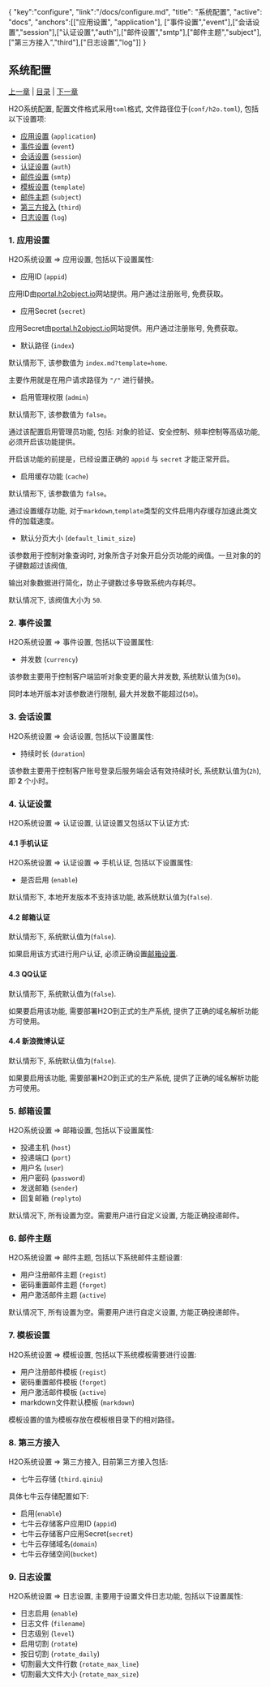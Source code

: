 {
   "key":"configure",
   "link":"/docs/configure.md",
   "title": "系统配置",
   "active": "docs",
   "anchors":[["应用设置", "application"], ["事件设置","event"],["会话设置","session"],["认证设置","auth"],["邮件设置","smtp"],["邮件主题","subject"],["第三方接入","third"],["日志设置","log"]]
}

系统配置
---

[上一章](/docs/base.md)  |  [目录](/docs/index.md)  |  [下一章](/docs/commands.md)

H2O系统配置, 配置文件格式采用<code>toml</code>格式, 文件路径位于(<code>conf/h2o.toml</code>), 包括以下设置项:

*	[应用设置](#application) (<code>application</code>)
*	[事件设置](#event) (<code>event</code>)
*	[会话设置](#session) (<code>session</code>)
*	[认证设置](#auth) (<code>auth</code>)
*	[邮件设置](#smtp) (<code>smtp</code>)
*	[模板设置](#template) (<code>template</code>)
*	[邮件主题](#subject) (<code>subject</code>)
*	[第三方接入](#third) (<code>third</code>)
*	[日志设置](#log) (<code>log</code>)

<a name="application"></a>

### 1. 应用设置

H2O系统设置 => 应用设置, 包括以下设置属性:

*	应用ID (<code>appid</code>)

应用ID由[portal.h2object.io](http://portal.h2object.io)网站提供。用户通过注册账号, 免费获取。

*	应用Secret (<code>secret</code>)

应用Secret由[portal.h2object.io](http://portal.h2object.io)网站提供。用户通过注册账号, 免费获取。

*	默认路径 (<code>index</code>)

默认情形下, 该参数值为 <code>index.md?template=home</code>. 

主要作用就是在用户请求路径为 <code>"/"</code> 进行替换。

*	启用管理权限 (<code>admin</code>)

默认情形下, 该参数值为 <code>false</code>。

通过该配置启用管理员功能, 包括: 对象的验证、安全控制、频率控制等高级功能, 必须开启该功能提供。

开启该功能的前提是，已经设置正确的 <code>appid</code> 与 <code>secret</code> 才能正常开启。

*	启用缓存功能 (<code>cache</code>)

默认情形下, 该参数值为 <code>false</code>。

通过设置缓存功能, 对于<code>markdown</code>,<code>template</code>类型的文件启用内存缓存加速此类文件的加载速度。

*	默认分页大小 (<code>default_limit_size</code>)

该参数用于控制对象查询时, 对象所含子对象开启分页功能的阀值。一旦对象的的子键数超过该阀值, 

输出对象数据进行简化，防止子键数过多导致系统内存耗尽。

默认情况下, 该阀值大小为 <code>50</code>.

<a name="event"></a>

### 2. 事件设置

H2O系统设置 => 事件设置, 包括以下设置属性:

*	并发数 (<code>currency</code>)

该参数主要用于控制客户端监听对象变更的最大并发数, 系统默认值为(<code>50</code>)。

同时本地开版本对该参数进行限制, 最大并发数不能超过(<code>50</code>)。

<a name="session"></a>

### 3. 会话设置

H2O系统设置 => 会话设置, 包括以下设置属性:

*	持续时长 (<code>duration</code>)

该参数主要用于控制客户账号登录后服务端会话有效持续时长, 系统默认值为(<code>2h</code>), 即 **2** 个小时。

<a name="auth"></a>

### 4. 认证设置

H2O系统设置 => 认证设置, 认证设置又包括以下认证方式:

#### 4.1 手机认证

H2O系统设置 => 认证设置 => 手机认证, 包括以下设置属性:

* 	是否启用 (<code>enable</code>)

默认情形下, 本地开发版本不支持该功能, 故系统默认值为(<code>false</code>).

#### 4.2 邮箱认证

默认情形下, 系统默认值为(<code>false</code>).

如果启用该方式进行用户认证, 必须正确设置[邮箱设置](#smtp).

#### 4.3 QQ认证

默认情形下, 系统默认值为(<code>false</code>). 

如果要启用该功能, 需要部署H2O到正式的生产系统, 提供了正确的域名解析功能方可使用。

#### 4.4 新浪微博认证

默认情形下, 系统默认值为(<code>false</code>). 

如果要启用该功能, 需要部署H2O到正式的生产系统, 提供了正确的域名解析功能方可使用。

<a name="smtp"></a>

### 5. 邮箱设置

H2O系统设置 => 邮箱设置, 包括以下设置属性:

*	投递主机 (<code>host</code>)
*	投递端口 (<code>port</code>)
*	用户名 (<code>user</code>)
*	用户密码 (<code>password</code>)
*	发送邮箱 (<code>sender</code>)
*	回复邮箱 (<code>replyto</code>)

默认情况下, 所有设置为空。需要用户进行自定义设置, 方能正确投递邮件。

<a name="subject"></a>

### 6. 邮件主题

H2O系统设置 => 邮件主题, 包括以下系统邮件主题设置:

*	用户注册邮件主题 (<code>regist</code>)
*	密码重置邮件主题 (<code>forget</code>)
*	用户激活邮件主题 (<code>active</code>)

默认情况下, 所有设置为空。需要用户进行自定义设置, 方能正确投递邮件。

<a name="template"></a>

### 7. 模板设置

H2O系统设置 => 模板设置, 包括以下系统模板需要进行设置:

*	用户注册邮件模板 (<code>regist</code>)
*	密码重置邮件模板 (<code>forget</code>)
*	用户激活邮件模板 (<code>active</code>)
*	markdown文件默认模板 (<code>markdown</code>)

模板设置的值为模板存放在模板根目录下的相对路径。

<a name="third"></a>


### 8. 第三方接入

H2O系统设置 => 第三方接入, 目前第三方接入包括:

* 	七牛云存储 (<code>third.qiniu</code>)

具体七牛云存储配置如下:

*	启用(<code>enable</code>)
*	七牛云存储客户应用ID (<code>appid</code>)
*	七牛云存储客户应用Secret(<code>secret</code>)
*	七牛云存储域名(<code>domain</code>)
*	七牛云存储空间(<code>bucket</code>)

<a name="log"></a>

### 9. 日志设置

H2O系统设置 => 日志设置, 主要用于设置文件日志功能, 包括以下设置属性:

* 	日志启用 (<code>enable</code>)
* 	日志文件 (<code>filename</code>)
* 	日志级别 (<code>level</code>)
* 	启用切割 (<code>rotate</code>)
* 	按日切割 (<code>rotate_daily</code>)
* 	切割最大文件行数 (<code>rotate_max_line</code>)
* 	切割最大文件大小 (<code>rotate_max_size</code>)






